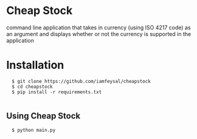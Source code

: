 # Cheap Stock
command line application that takes in currency (using ISO 4217 code) as an argument and displays whether or not the currency is supported in the application

# Installation
```
  $ git clone https://github.com/iamfeysal/cheapstock
  $ cd cheapstock
  $ pip install -r requirements.txt 
 
```
## Using Cheap Stock
```
  $ python main.py
  
```
    